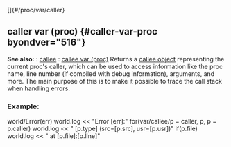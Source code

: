 []{#/proc/var/caller}
  ## caller var (proc) {#caller-var-proc byondver="516"}
  **See also:**
  :   [callee](ref/callee)
  :   [callee var (proc)](ref/proc/var/callee)
  Returns a [callee object](ref/callee) representing the current proc\'s
  caller, which can be used to access information like the proc name, line
  number (if compiled with debug information), arguments, and more.
  The main purpose of this is to make it possible to trace the call stack
  when handling errors.
  ### Example:
  world/Error(err) world.log \<\< \"Error \[err\]:\" for(var/callee/p =
  caller, p, p = p.caller) world.log \<\< \" \[p.type\] (src=\[p.src\],
  usr=\[p.usr\])\" if(p.file) world.log \<\< \" at \[p.file\]:\[p.line\]\"